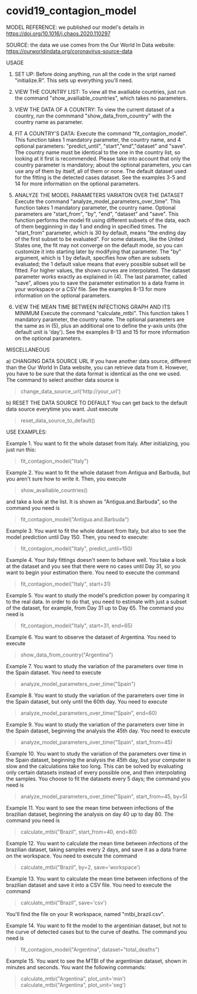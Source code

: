 # covid19_contagion_model
MODEL REFERENCE: we published our model's details in https://doi.org/10.1016/j.chaos.2020.110297

SOURCE: the data we use comes from the Our World In Data website: https://ourworldindata.org/coronavirus-source-data

USAGE

1. SET UP:
Before doing anything, run all the code in the sript named "initialize.R". This sets up everything you'll need.

2. VIEW THE COUNTRY LIST:
To view all the availiable countries, just run the command "show_availiable_countries", which takes no parameters.

3. VIEW THE DATA OF A COUNTRY:
To view the current dataset of a country, run the commmand "show_data_from_country" with the country name as parameter.

4. FIT A COUNTRY'S DATA:
Execute the command "fit_contagion_model". This function takes 1 mandatory parameter, the country name, and 4 optional parameters: "predict_until", "start","end","dataset" and "save". The country name must be identical to the one in the country list, so looking at it first is recommended. Please take into account that only the country parameter is mandatory; about the optional parameters, you can use any of them by itself, all of them or none. The default dataset used for the fitting is the detected cases dataset. See the examples 3-5 and 14 for more information on the optional parameters. 

5. ANALYZE THE MODEL PARAMETERS VARIATON OVER THE DATASET
Execute the command "analyze_model_parameters_over_time". This function takes 1 mandatory parameter, the country name. Optional parameters are "start_from", "by", "end", "dataset" and "save". This function performs the model fit using different subsets of the data, each of them begginning in day 1 and ending in specified times. The "start_from" parameter, which is 30 by default, means "the ending day of the first subset to be evaluated". For some datasets, like the United States one, the fit may not converge on the default mode, so you can customize it into starting later by modifying that parameter. The "by" argument, which is 1 by default, specifies how often are subsets evaluated; the 1 default value means that every possible subset will be fitted. For higher values, the shown curves are interpolated. The dataset parameter works exactly as explained in (4). The last parameter, called "save", allows you to save the parameter estimation to a data frame in your workspace or a CSV file. See the examples 8-13 for more information on the optional parameters.

6. VIEW THE MEAN TIME BETWEEN INFECTIONS GRAPH AND ITS MINIMUM
Execute the command "calculate_mtbi". This function takes 1 mandatory parameter, the country name. The optional parameters are the same as in (5), plus an additional one to define the y-axis units (the default unit is 'day'). See the examples 8-13 and 15 for more information on the optional parameters.

MISCELLANEOUS

a) CHANGING DATA SOURCE URL
If you have another data source, different than the Our World In Data website, you can retrieve data from it. However, you have to be sure that the data format is identical as the one we used. The command to select another data source is
>change_data_source_url('http://your_url')

b) RESET THE DATA SOURCE TO DEFAULT
You can get back to the default data source everytime you want. Just execute
>reset_data_source_to_default()



USE EXAMPLES:

Example 1. You want to fit the whole dataset from Italy. After initializing, you just run this:
>fit_contagion_model("Italy")

Example 2. You want to fit the whole dataset from Antigua and Barbuda, but you aren't sure how to write it. Then, you execute
>show_availiable_countries()

and take a look at the list. It is shown as "Antigua.and.Barbuda", so the command you need is
>fit_contagion_model("Antigua.and.Barbuda")

Example 3. You want to fit the whole dataset from Italy, but also to see the model prediction until Day 150. Then, you need to execute:
>fit_contagion_model("Italy", predict_until=150)

Example 4. Your Italy fittings doesn't seem to behave well. You take a look at the dataset and you see that there were no cases until Day 31, so you want to begin your estimation there. You need to execute the command
>fit_contagion_model("Italy", start=31)

Example 5. You want to study the model's prediction power by comparing it to the real data. In order to do that, you need to estimate with just a subset of the dataset, for example, from Day 31 up to Day 65. The command you need is
>fit_contagion_model("Italy", start=31, end=65)

Example 6. You want to observe the dataset of Argentina. You need to execute
>show_data_from_country("Argentina")

Example 7. You want to study the variation of the parameters over time in the Spain dataset. You need to execute
>analyze_model_parameters_over_time("Spain")

Example 8. You want to study the variation of the parameters over time in the Spain dataset, but only until the 60th day. You need to execute
>analyze_model_parameters_over_time("Spain", end=60)

Example 9. You want to study the variation of the parameters over time in the Spain dataset, beginning the analysis the 45th day. You need to execute
>analyze_model_parameters_over_time("Spain", start_from=45)

Example 10. You want to study the variation of the parameters over time in the Spain dataset, beginning the analysis the 45th day, but your computer is slow and the calculations take too long. This can be solved by evaluating only certain datasets instead of every possible one, and then interpolating the samples. You choose to fit the datasets every 5 days; the command you need is 
>analyze_model_parameters_over_time("Spain", start_from=45, by=5)

Example 11. You want to see the mean time between infections of the brazilian dataset, beginning the analysis on day 40 up to day 80. The command you need is
>calculate_mtbi("Brazil", start_from=40, end=80)

Example 12. You want to calculate the mean time between infections of the brazilian dataset, taking samples every 2 days, and save it as a data frame on the workspace. You need to execute the command
>calculate_mtbi("Brazil", by=2, save='workspace')

Example 13. You want to calculate the mean time between infections of the brazilian dataset and save it into a CSV file. You need to execute the command
>calculate_mtbi("Brazil", save='csv')

You'll find the file on your R workspace, named "mtbi_brazil.csv".

Example 14. You want to fit the model to the argentinian dataset, but not to the curve of detected cases but to the curve of deaths. The command you need is
>fit_contagion_model("Argentina", dataset="total_deaths")

Example 15. You want to see the MTBI of the argentinian dataset, shown in minutes and seconds. You want the following commands:
>calculate_mtbi("Argentina", plot_unit='min')
>calculate_mtbi("Argentina", plot_unit='seg')
